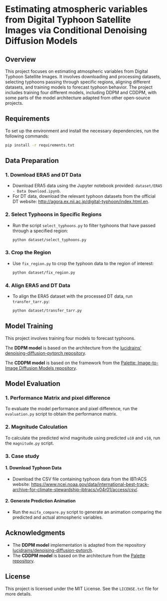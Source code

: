 # Estimating atmospheric variables from Digital Typhoon Satellite Images via Conditional Denoising Diffusion Models

## Overview
This project focuses on estimating atmospheric variables from Digital Typhoon Satellite Images. It involves downloading and processing datasets, selecting typhoons passing through specific regions, aligning different datasets, and training models to forecast typhoon behavior. The project includes training four different models, including DDPM and CDDPM, with some parts of the model architecture adapted from other open-source projects.

## Requirements
To set up the environment and install the necessary dependencies, run the following commands:

```bash
pip install -r requirements.txt
```

## Data Preparation

### 1. Download ERA5 and DT Data
- Download ERA5 data using the Jupyter notebook provided: `dataset/ERA5 - Data Download.ipynb`.
- For DT data, download the relevant typhoon datasets from the official DT website: http://agora.ex.nii.ac.jp/digital-typhoon/index.html.en.

### 2. Select Typhoons in Specific Regions
- Run the script `select_typhoons.py` to filter typhoons that have passed through a specified region:

    ```bash
    python dataset/select_typhoons.py
    ```

### 3. Crop the Region
- Use `fix_region.py` to crop the typhoon data to the region of interest:

    ```bash
    python dataset/fix_region.py
    ```

### 4. Align ERA5 and DT Data
- To align the ERA5 dataset with the processed DT data, run `transfer_tarr.py`:

    ```bash
    python dataset/transfer_tarr.py
    ```

## Model Training

This project involves training four models to forecast typhoons. 

The **DDPM model** is based on the architecture from the [lucidrains' denoising-diffusion-pytorch repository](https://github.com/lucidrains/denoising-diffusion-pytorch/tree/main?tab=readme-ov-file).

The **CDDPM model** is based on the framework from the [Palette: Image-to-Image Diffusion Models repository](https://github.com/Janspiry/Palette-Image-to-Image-Diffusion-Models).

## Model Evaluation

### 1. Performance Matrix and pixel difference
To evaluate the model performance and pixel difference, run the `evaluation.py` script to obtain the performance matrix.

### 2. Magnitude Calculation
To calculate the predicted wind magnitude using predicted `u10` and `v10`, run the `magnitude.py` script.

### 3. Case study

#### 1. Download Typhoon Data
- Download the CSV file containing typhoon data from the IBTrACS website: https://www.ncei.noaa.gov/data/international-best-track-archive-for-climate-stewardship-ibtracs/v04r01/access/csv/.

#### 2. Generate Prediction Animation
- Run the `muifa_compare.py` script to generate an animation comparing the predicted and actual atmospheric variables.

## Acknowledgments

- The **DDPM model** implementation is adapted from the repository [lucidrains/denoising-diffusion-pytorch](https://github.com/lucidrains/denoising-diffusion-pytorch).
- The **CDDPM model** is based on the architecture from the [Palette repository](https://github.com/Janspiry/Palette-Image-to-Image-Diffusion-Models).

## License

This project is licensed under the MIT License. See the `LICENSE.txt` file for more details.


